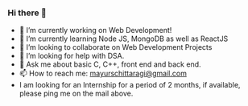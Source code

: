 ### Hi there 👋

<!--
**MayurSChittaragi/MayurSChittaragi** is a ✨ _special_ ✨ repository because its `README.md` (this file) appears on your GitHub profile.

Here are some ideas to get you started:
-->
- 🔭 I’m currently working on Web Development!
- 🌱 I’m currently learning Node JS, MongoDB as well as ReactJS
- 👯 I’m looking to collaborate on Web Development Projects
- 🤔 I’m looking for help with DSA.
- 💬 Ask me about basic C, C++, front end and back end.
- 📫 How to reach me: mayurschittaragi@gmail.com
- I am looking for an Internship for a period of 2 months, if available, please ping me on the mail above.
